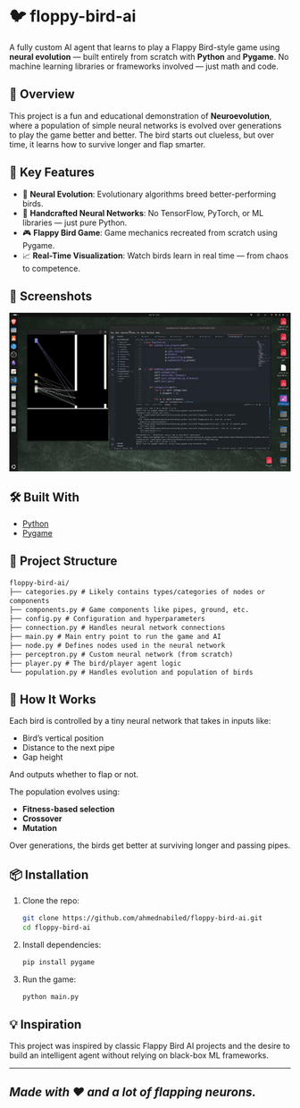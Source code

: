 
# 🐦 floppy-bird-ai

A fully custom AI agent that learns to play a Flappy Bird-style game using **neural evolution** — built entirely from scratch with **Python** and **Pygame**. No machine learning libraries or frameworks involved — just math and code.

## 🚀 Overview

This project is a fun and educational demonstration of **Neuroevolution**, where a population of simple neural networks is evolved over generations to play the game better and better. The bird starts out clueless, but over time, it learns how to survive longer and flap smarter.

## 🧠 Key Features

- 🧬 **Neural Evolution**: Evolutionary algorithms breed better-performing birds.
- 🧮 **Handcrafted Neural Networks**: No TensorFlow, PyTorch, or ML libraries — just pure Python.
- 🎮 **Flappy Bird Game**: Game mechanics recreated from scratch using Pygame.
- 📈 **Real-Time Visualization**: Watch birds learn in real time — from chaos to competence.

## 📸 Screenshots

![Demo of AI playing Flappy Bird](assets/demo.GIF)


## 🛠️ Built With

- [Python](https://www.python.org/)
- [Pygame](https://www.pygame.org/)

## 📂 Project Structure

```
floppy-bird-ai/
├── categories.py # Likely contains types/categories of nodes or components
├── components.py # Game components like pipes, ground, etc.
├── config.py # Configuration and hyperparameters
├── connection.py # Handles neural network connections
├── main.py # Main entry point to run the game and AI
├── node.py # Defines nodes used in the neural network
├── perceptron.py # Custom neural network (from scratch)
├── player.py # The bird/player agent logic
└── population.py # Handles evolution and population of birds
```

## 🧪 How It Works

Each bird is controlled by a tiny neural network that takes in inputs like:
- Bird’s vertical position
- Distance to the next pipe
- Gap height

And outputs whether to flap or not.

The population evolves using:
- **Fitness-based selection**
- **Crossover**
- **Mutation**

Over generations, the birds get better at surviving longer and passing pipes.

## 📦 Installation

1. Clone the repo:
   ```bash
   git clone https://github.com/ahmednabiled/floppy-bird-ai.git
   cd floppy-bird-ai
    ```

2. Install dependencies:
    
    ```bash
    pip install pygame
    ```
    
3. Run the game:
    
    ```bash
    python main.py
    ```
    

## 💡 Inspiration

This project was inspired by classic Flappy Bird AI projects and the desire to build an intelligent agent without relying on black-box ML frameworks.

---
_Made with ❤️ and a lot of flapping neurons._
---
